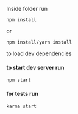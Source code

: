 Inside folder run
```
npm install
```
or
```
npm install/yarn install
```
to load dev dependencies

#### to start dev server run
```
npm start
```

#### for tests run
```
karma start
```
